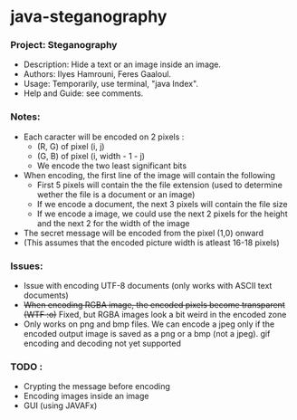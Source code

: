 # java-steganography

### Project: Steganography
   - Description: Hide a text or an image inside an image.
   - Authors: Ilyes Hamrouni, Feres Gaaloul.
   - Usage: Temporarily, use terminal, "java Index".
   - Help and Guide: see comments.

### Notes:
  - Each caracter will be encoded on 2 pixels :
    - (R, G) of pixel (i, j)
    - (G, B) of pixel (i, width - 1 - j)
    - We encode the two least significant bits
  - When encoding, the first line of the image will contain the following
    - First 5 pixels will contain the the file extension (used to determine wether the file is a document or an image)
    - If we encode a document, the next 3 pixels will contain the file size
    - If we encode a image, we could use the next 2 pixels for the height and the next 2 for the width of the image
  - The secret message will be encoded from the pixel (1,0) onward
  - (This assumes that the encoded picture width is atleast 16-18 pixels)

### Issues:
  - Issue with encoding UTF-8 documents (only works with ASCII text documents)
  - ~~When encoding RGBA image, the encoded pixels become transparent (WTF :o)~~ Fixed, but RGBA images look a bit weird in the encoded zone
  - Only works on png and bmp files. We can encode a jpeg only if the encoded output image is saved as a png or a bmp (not a jpeg). gif encoding and decoding not yet supported
### TODO :
  - Crypting the message before encoding
  - Encoding images inside an image
  - GUI (using JAVAFx)
 
